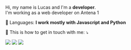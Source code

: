 <p align="left"> 
  Hi, my name is Lucas and I'm a <strong>developer</strong>.<br>
  I'm working as a web developer on Antena 1
</p>
<p align="left">
  🦄 Languages: <strong>I work mostly with Javascript and Python</strong>
</p>

<p align="left">
  💌 This is how to get in touch with me: ⤵️
</p>

<p align="left">
  <a href="mailto:pires.lucas94@gmail alt="Gmail">
  <img src="https://img.shields.io/badge/-Gmail-FF0000?style=flat-square&labelColor=FF0000&logo=gmail&logoColor=white&link=LINK-DO-SEU-EMAIL" /></a>

  <a href="https://www.linkedin.com/in/lucas-ribeiro-pires-0b4516140/" alt="Linkedin">
  <img src="https://img.shields.io/badge/-Linkedin-0e76a8?style=flat-square&logo=Linkedin&logoColor=white&link=LINK-DO-SEU-LINKEDIN" /></a>

  <a href="https://www.instagram.com/o_lucaspires/" alt="Instagram">
  <img src="https://img.shields.io/badge/-Instagram-DF0174?style=flat-square&labelColor=DF0174&logo=instagram&logoColor=white&link=LINK-DO-SEU-INSTAGRAM"/></a>
</p>  
